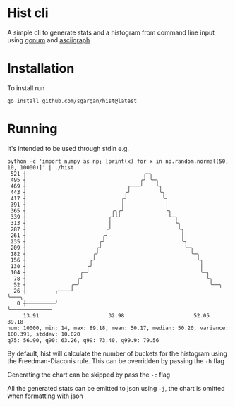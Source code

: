 # Hist cli

A simple cli to generate stats and a histogram from command line input using [gonum](https://gonum.org/v1/gonum) and [asciigraph](https://github.com/guptarohit/asciigraph )

# Installation

To install run
```
go install github.com/sgargan/hist@latest
```

# Running

It's intended to be used through stdin e.g.

```
python -c 'import numpy as np; [print(x) for x in np.random.normal(50, 10, 10000)]' | ./hist
 521 ┤                                     ╭─╮
 495 ┤                                    ╭╯ ╰─╮
 469 ┤                                ╭───╯    ╰╮
 443 ┤                               ╭╯         ╰╮
 417 ┤                              ╭╯           ╰╮
 391 ┤                              │             │
 365 ┤                           ╭╮╭╯             ╰╮
 339 ┤                          ╭╯╰╯               ╰─╮
 313 ┤                          │                    ╰╮
 287 ┤                         ╭╯                     ╰╮
 261 ┤                        ╭╯                       │
 235 ┤                       ╭╯                        ╰╮
 209 ┤                      ╭╯                          ╰─╮
 182 ┤                     ╭╯                             ╰─╮
 156 ┤                    ╭╯                                ╰╮
 130 ┤                   ╭╯                                  │
 104 ┤                 ╭─╯                                   ╰─╮
  78 ┤                ╭╯                                       ╰╮
  52 ┤              ╭─╯                                         ╰──╮
  26 ┤         ╭────╯                                              ╰───╮
   0 ┼─────────╯                                                       ╰─────────────
     13.91                      32.98                      52.05                      89.18
num: 10000, min: 14, max: 89.18, mean: 50.17, median: 50.20, variance: 100.391, stddev: 10.020
q75: 56.90, q90: 63.26, q99: 73.40, q99.9: 79.56
```

By default, hist will calculate the number of buckets for the histogram using the Freedman-Diaconis rule. This can be overridden by passing the `-b` flag

Generating the chart can be skipped by pass the `-c` flag

All the generated stats can be emitted to json using `-j`, the chart is omitted when formatting with json